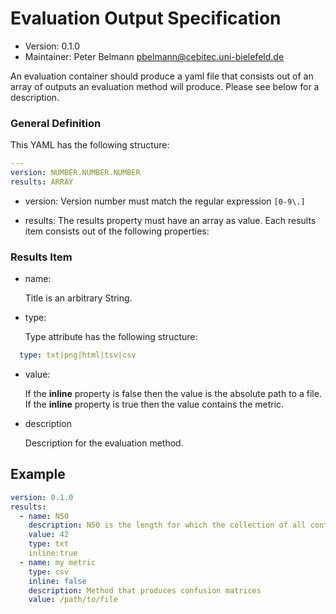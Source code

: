 # Evaluation Output Specification

*  Version: 0.1.0
*  Maintainer: Peter Belmann pbelmann@cebitec.uni-bielefeld.de

An evaluation container should produce a yaml file that consists out of an array of outputs an evaluation method will produce. 
Please see below for a description.


### General Definition

This YAML has the following structure: 

```YAML
---
version: NUMBER.NUMBER.NUMBER
results: ARRAY
```

* version: Version number must match the regular expression `[0-9\.]` 

* results: The results property must have an array as value. Each results item consists out of the 
following properties:

### Results Item

* name: 

  Title is an arbitrary String.

* type:

  Type attribute has the following structure:

```YAML
  type: txt|png|html|tsv|csv
```
  
* value:

  If the **inline** property is false then the value is the absolute path to a file.
  If the **inline** property is true then the value contains the metric. 

* description

  Description for the evaluation method.

## Example

```YAML
version: 0.1.0
results:
  - name: N50
    description: N50 is the length for which the collection of all contigs of that length or longer covers at least half an assembly.
    value: 42
    type: txt
    inline:true
  - name: my metric
    type: csv
    inline: false
    description: Method that produces confusion matrices
    value: /path/to/file 
```
